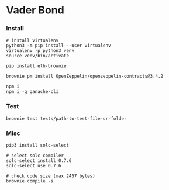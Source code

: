 # Vader Bond

### Install

```shell
# install virtualenv
python3 -m pip install --user virtualenv
virtualenv -p python3 venv
source venv/bin/activate

pip install eth-brownie

brownie pm install OpenZeppelin/openzeppelin-contracts@3.4.2

npm i
npm i -g ganache-cli
```

### Test

```shell
brownie test tests/path-to-test-file-or-folder
```

### Misc

```shell
pip3 install solc-select

# select solc compiler
solc-select install 0.7.6
solc-select use 0.7.6

# check code size (max 2457 bytes)
brownie compile -s
```
